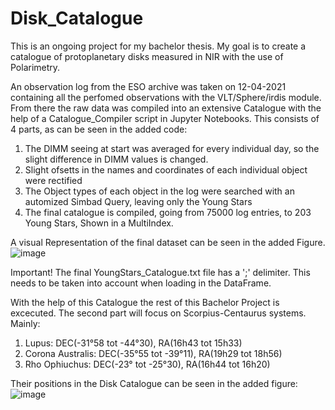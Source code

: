 # Disk_Catalogue
This is an ongoing project for my bachelor thesis. My goal is to create a catalogue of protoplanetary disks measured in NIR with the use of Polarimetry. 

An observation log from the ESO archive was taken on 12-04-2021 containing all the perfomed observations with the VLT/Sphere/irdis module. From there the raw data was compiled into an extensive Catalogue with the help of a Catalogue_Compiler script in Jupyter Notebooks. This consists of 4 parts, as can be seen in the added code:

1. The DIMM seeing at start was averaged for every individual day, so the slight difference in DIMM values is changed.
2. Slight ofsetts in the names and coordinates of each individual object were rectified
3. The Object types of each object in the log were searched with an automized Simbad Query, leaving only the Young Stars
4. The final catalogue is compiled, going from 75000 log entries, to 203 Young Stars, Shown in a MultiIndex.

A visual Representation of the final dataset can be seen in the added Figure.
![image](https://user-images.githubusercontent.com/77166586/118964685-0f568d80-b968-11eb-871a-610cbfbc9909.png)

Important!
The final YoungStars_Catalogue.txt file has a ';' delimiter. This needs to be taken into account when loading in the DataFrame.

With the help of this Catalogue the rest of this Bachelor Project is excecuted. The second part will focus on Scorpius-Centaurus systems. Mainly:
1. Lupus: DEC(-31°58 tot -44°30), RA(16h43 tot 15h33)
2. Corona Australis: DEC(-35°55 tot -39°11), RA(19h29 tot 18h56)
3. Rho Ophiuchus: DEC(-23° tot -25°30), RA(16h44 tot 16h20)

Their positions in the Disk Catalogue can be seen in the added figure:
![image](https://user-images.githubusercontent.com/77166586/118964732-1bdae600-b968-11eb-8136-9220e0b0780d.png)
